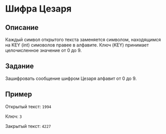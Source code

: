 # Шифра Цезаря
## Описание
Каждый символ открытого текста заменяется символом, находящимся на KEY (int) симоволов правее в алфавите.
Ключ (KEY) принимает целочисленное значение от 0 до 9.

## Задание

Зашифровать сообщение шифром Цезаря алфавит от 0 до 9.

## Пример

Открытый текст: ```1994```

Ключ: ```3```

Закрытый текст: ```4227```
